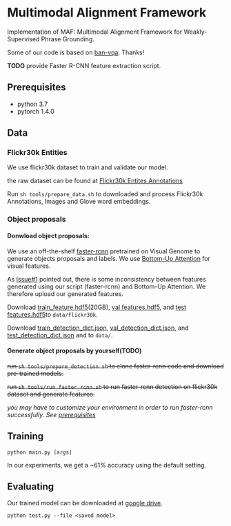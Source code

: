 # Multimodal Alignment Framework

Implementation of MAF: Multimodal Alignment Framework for Weakly-Supervised Phrase Grounding.

Some of our code is based on [ban-vqa](https://github.com/jnhwkim/ban-vqa). Thanks!

**TODO**
provide Faster R-CNN feature extraction script.


## Prerequisites
- python 3.7
- pytorch 1.4.0 


## Data

### Flickr30k Entities
We use flickr30k dataset to train and validate our model.

the raw dataset can be found at [Flickr30k Entites Annotations](https://github.com/BryanPlummer/flickr30k_entities/blob/master/annotations.zip)

Run
`
 sh tools/prepare_data.sh
`
to downloaded and process Flickr30k Annotations, Images and Glove word embeddings.


### Object proposals

#### Donwload object proposals:

We use an off-the-shelf [faster-rcnn](https://github.com/jwyang/faster-rcnn.pytorch) pretrained on Visual Genome 
to generate objects proposals and labels. 
We use [Bottom-Up Attention](https://github.com/airsplay/py-bottom-up-attention) for visual features.

As [Issue#1](https://github.com/qinzzz/Multimodal-Alignment-Framework/issues/1#issue-727382153) pointed out, there is some inconsistency
between features generated using our script (faster-rcnn) and Bottom-Up Attention.
We therefore upload our generated features.

Download [train_feature.hdf5](https://drive.google.com/file/d/1zxghit_mDyIKhZRemN6EDCZ3xMR4xPu5/view?usp=sharing)(20GB), [val features.hdf5](https://drive.google.com/file/d/1W_m8QdSmEZfsLj-clGE7lPOJV6jJgNa_/view?usp=sharing), and [test features.hdf5](https://drive.google.com/file/d/1Uwv5S8qPp0rkCtR2bD8PNiYsJ0WL-u5a/view?usp=sharing)to `data/flickr30k`.

Download [train_detection_dict.json](https://drive.google.com/file/d/1_S-zyKF7F8SIEht6V66Sqbsz9TBqzY-P/view?usp=sharing), [val_detection_dict.json](https://drive.google.com/file/d/1KmyG0mghwydkb7pEwxDjItwZvNi_DRA4/view?usp=sharing), and [test_detection_dict.json](https://drive.google.com/file/d/1-r4u45EyxY7uaIk6VxCZxCiBxaOlaTC2/view?usp=sharing) and  to `data/`.

#### Generate object proposals by yourself(TODO)

~~run ` sh tools/prepare_detection.sh ` to clone faster-rcnn code and download pre-trained models.~~

~~run ` sh tools/run_faster_rcnn.sh ` to run faster-rcnn detection on flickr30k dataset and generate features.~~

*you may have to customize your environment in order to run faster-rcnn successfully. 
See [prerequisites](https://github.com/jwyang/faster-rcnn.pytorch#prerequisites)*


## Training

`
python main.py [args]
`

In our experiments, we get a ~61% accuracy using the default setting.


## Evaluating

Our trained model can be downloaded at [google drive](https://drive.google.com/file/d/1hVLDcsks2MuDJWpl2QB1H8DBCUefKCRY/view?usp=sharing).

`
python test.py --file <saved model>
`

